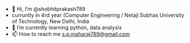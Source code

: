 - 👋 Hi, I’m @shobhitprakash789
-    curruntly in 4rd year (Computer Engineering / Netaji Subhas University of Technology, New Delhi, India
- 🌱 I’m currently learning python, data analysis
- 📫 How to reach me s.p.maharaj789@gmail.com
